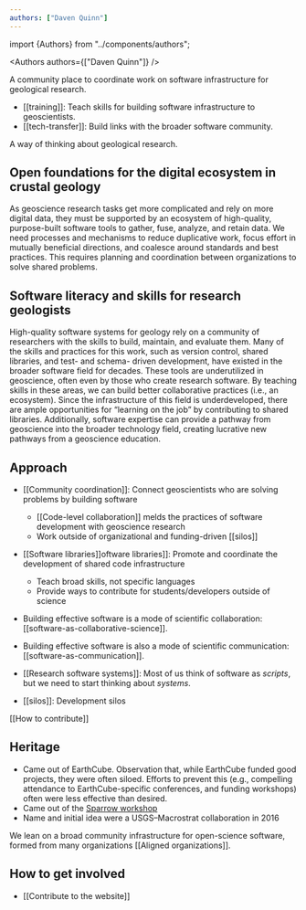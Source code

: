 ```yaml
---
authors: ["Daven Quinn"]
---
```


import {Authors} from "../components/authors";

<Authors authors={["Daven Quinn"]} />

A community place to coordinate work on software infrastructure for geological
research.

- [[training]]: Teach skills for building software infrastructure to
  geoscientists.
- [[tech-transfer]]: Build links with the broader software community.

A way of thinking about geological research.

## Open foundations for the digital ecosystem in crustal geology

As geoscience research tasks get more complicated and rely on more digital data,
they must be supported by an ecosystem of high-quality, purpose-built software
tools to gather, fuse, analyze, and retain data. We need processes and
mechanisms to reduce duplicative work, focus effort in mutually beneficial
directions, and coalesce around standards and best practices. This requires
planning and coordination between organizations to solve shared problems.

## Software literacy and skills for research geologists

High-quality software systems for geology rely on a community of researchers
with the skills to build, maintain, and evaluate them. Many of the skills and
practices for this work, such as version control, shared libraries, and test-
and schema- driven development, have existed in the broader software field for
decades. These tools are underutilized in geoscience, often even by those who
create research software. By teaching skills in these areas, we can build better
collaborative practices (i.e., an ecosystem). Since the infrastructure of this
field is underdeveloped, there are ample opportunities for “learning on the job”
by contributing to shared libraries. Additionally, software expertise can
provide a pathway from geoscience into the broader technology field, creating
lucrative new pathways from a geoscience education.

<div className="approach">

## Approach

- [[Community coordination]]: Connect geoscientists who are solving problems by
  building software
  - [[Code-level collaboration]] melds the practices of software development
    with geoscience research
  - Work outside of organizational and funding-driven [[silos]]
- [[Software libraries]]oftware libraries]]: Promote and coordinate the
  development of shared code infrastructure

  - Teach broad skills, not specific languages
  - Provide ways to contribute for students/developers outside of science

- Building effective software is a mode of scientific collaboration:
  [[software-as-collaborative-science]].
- Building effective software is also a mode of scientific communication:
  [[software-as-communication]].

- [[Research software systems]]: Most of us think of software as _scripts_, but
  we need to start thinking about _systems_.

- [[silos]]: Development silos

</div>

[[How to contribute]]

## Heritage

- Came out of EarthCube. Observation that, while EarthCube funded good projects,
  they were often siloed. Efforts to prevent this (e.g., compelling attendance
  to EarthCube-specific conferences, and funding workshops) often were less
  effective than desired.
- Came out of the
  [Sparrow workshop](https://sparrow-data.org/media/2022/oct-workshop/index.html)
- Name and initial idea were a USGS–Macrostrat collaboration in 2016

We lean on a broad community infrastructure for open-science software, formed
from many organizations [[Aligned organizations]].

## How to get involved

- [[Contribute to the website]]
